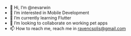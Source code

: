 - 👋 Hi, I’m @nevarwin
- 👀 I’m interested in Mobile Development
- 🌱 I’m currently learning Flutter
- 💞️ I’m looking to collaborate on working pet apps
- 📫 How to reach me, reach me in ravencsolis@gmail.com

<!---
nevarwin/nevarwin is a ✨ special ✨ repository because its `README.md` (this file) appears on your GitHub profile.
You can click the Preview link to take a look at your changes.
--->
